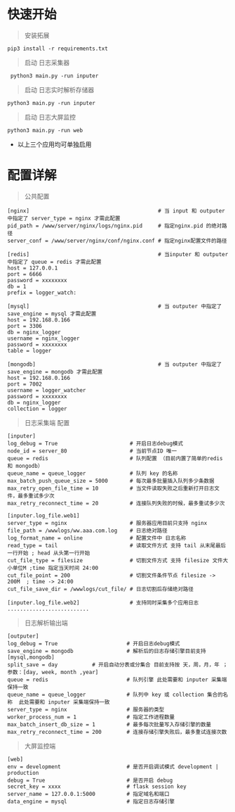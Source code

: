 # 快速开始
> 安装拓展
     
    pip3 install -r requirements.txt 
> 启动 日志采集器
    
     python3 main.py -run inputer
> 启动 日志实时解析存储器

    python3 main.py -run inputer
    
> 启动 日志大屏监控

    python3 main.py -run web
    
   * 以上三个应用均可单独启用
    
   


# 配置详解

> 公共配置
    
    [nginx]                                         # 当 input 和 outputer 中指定了 server_type = nginx 才需此配置  
    pid_path = /www/server/nginx/logs/nginx.pid     # 指定nginx.pid 的绝对路径       
    server_conf = /www/server/nginx/conf/nginx.conf # 指定nginx配置文件的路径   
    
    [redis]                                         # 当inputer 和 outputer 中指定了 queue = redis 才需此配置      
    host = 127.0.0.1
    port = 6666
    password = xxxxxxxx
    db = 1
    prefix = logger_watch:

    [mysql]                                         # 当 outputer 中指定了 save_engine = mysql 才需此配置     
    host = 192.168.0.166
    port = 3306
    db = nginx_logger
    username = nginx_logger
    password = xxxxxxxx
    table = logger
    
    [mongodb]                                       # 当 outputer 中指定了 save_engine = mongodb 才需此配置 
    host = 192.168.0.166
    port = 7002
    username = logger_watcher
    password = xxxxxxxx
    db = nginx_logger
    collection = logger

    

> 日志采集端 配置

    [inputer]
    log_debug = True                       # 开启日志debug模式
    node_id = server_80                    # 当前节点ID 唯一
    queue = redis                          # 队列配置 （目前内置了简单的redis 和 mongodb）
    queue_name = queue_logger              # 队列 key 的名称
    max_batch_push_queue_size = 5000       # 每次最多批量插入队列多少条数据
    max_retry_open_file_time = 10          # 当文件读取失败之后重新打开日志文件，最多重试多少次
    max_retry_reconnect_time = 20          # 连接队列失败的时候，最多重试多少次
    
    [inputer.log_file.web1]
    server_type = nginx                    # 服务器应用目前只支持 nginx
    file_path = /wwwlogs/ww.aaa.com.log    # 日志绝对路径
    log_format_name = online               # 配置文件中 日志名称
    read_type = tail                       # 读取文件方式 支持 tail 从末尾最后一行开始 ; head 从头第一行开始
    cut_file_type = filesize               # 切割文件方式 支持 filesize 文件大小单位M ;time 指定当天时间 24:00
    cut_file_point = 200                   # 切割文件条件节点 filesize -> 200M  ; time -> 24:00 
    cut_file_save_dir = /wwwlogs/cut_file/ # 日志切割后存储绝对路径
    
    [inputer.log_file.web2]                # 支持同时采集多个应用日志
    ..........................
    
             

> 日志解析输出端

    [outputer]
    log_debug = True                      # 开启日志debug模式
    save_engine = mongodb                 # 解析后的日志存储引擎目前支持 [mysql,mongodb]
    split_save = day           # 开启自动分表或分集合 目前支持按 天，周，月，年 ；参数：[day, week, month ,year]  
    queue = redis                         # 队列引擎 此处需要和 inputer 采集端保持一致
    queue_name = queue_logger             # 队列中 key 或 collection 集合的名称  此处需要和 inputer 采集端保持一致
    server_type = nginx                   # 服务器的类型 
    worker_process_num = 1                # 指定工作进程数量 
    max_batch_insert_db_size = 1          # 最多每次批量写入存储引擎的数量
    max_retry_reconnect_time = 200        # 连接存储引擎失败后，最多重试连接次数
    
> 大屏监控端

    [web]
    env = development                     # 是否开启调试模式 development | production
    debug = True                          # 是否开启 debug
    secret_key = xxxx                     # flask session key 
    server_name = 127.0.0.1:5000          # 指定域名和端口
    data_engine = mysql                   # 指定日志存储引擎

